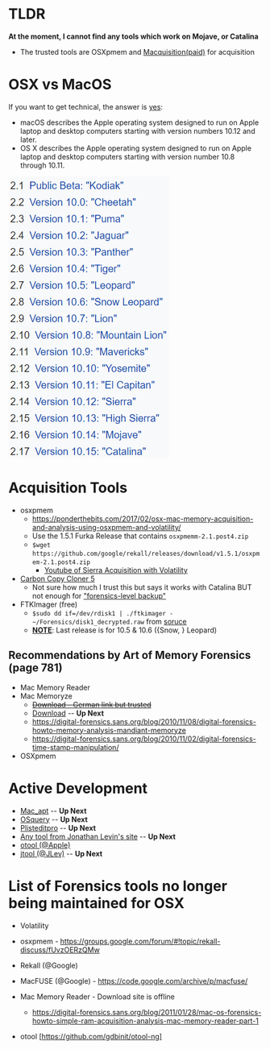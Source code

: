 # TLDR
**At the moment, I cannot find any tools which work on Mojave, or Catalina**
* The trusted tools are OSXpmem and [Macquisition(paid)](https://www.blackbagtech.com/products/macquisition/) for acquisition


# OSX vs MacOS
If you want to get technical, the answer is [yes](https://www.quora.com/Are-there-differences-between-macOS-and-OS-X):

* macOS describes the Apple operating system designed to run on Apple laptop and desktop computers starting with version numbers 10.12 and later.
* OS X describes the Apple operating system designed to run on Apple laptop and desktop computers starting with version number 10.8 through 10.11.

![macversions.png](macversions.png)
# Acquisition Tools

* osxpmem
	* https://ponderthebits.com/2017/02/osx-mac-memory-acquisition-and-analysis-using-osxpmem-and-volatility/
	* Use the 1.5.1 Furka Release that contains `osxpmemm-2.1.post4.zip`
	* `$wget https://github.com/google/rekall/releases/download/v1.5.1/osxpmem-2.1.post4.zip`
		* [Youtube of Sierra Acquisition with Volatility](https://www.youtube.com/watch?v=wmU3MlHZxg8)
* [Carbon Copy Cloner 5](https://bombich.com/)
	* Not sure how much I trust this but says it works with Catalina BUT not enough for ["forensics-level backup"](https://bombich.com/kb/ccc3/block-level-copy)
* FTKImager (free)
	* `$sudo dd if=/dev/rdisk1 | ./ftkimager - ~/Forensics/disk1_decrypted.raw` from [soruce](https://medium.com/@bromiley/imaging-with-apple-ftkimager-c529c174497a)
	* [**NOTE**](https://accessdata.com/product-download): Last release is for 10.5 & 10.6 ({Snow, } Leopard)
		
## Recommendations by Art of Memory Forensics (page 781)
* Mac Memory Reader
* Mac Memoryze
	* ~~[Download - German link but trusted](https://www.fireeye.com/services/freeware/memoryze-for-the-mac.html)~~
	* [Download](https://www.fireeye.com/services/freeware/memoryze.html) -- **Up Next**
	* https://digital-forensics.sans.org/blog/2010/11/08/digital-forensics-howto-memory-analysis-mandiant-memoryze
	* https://digital-forensics.sans.org/blog/2010/11/02/digital-forensics-time-stamp-manipulation/
* OSXpmem
	
# Active Development

* [Mac_apt](https://github.com/ydkhatri/mac_apt) -- **Up Next**
* [OSquery](https://github.com/osquery/osquery) -- **Up Next**
* [Plisteditpro](https://www.fatcatsoftware.com/plisteditpro/) -- **Up Next**
* [Any tool from Jonathan Levin's site](newosxbook.com/tools) -- **Up Next**
* [otool (@Apple)](https://www.unix.com/man-page/osx/1/otool/)
* [jtool (@JLev)](http://www.newosxbook.com/tools/jtool.html) -- **Up Next**

# List of Forensics tools no longer being maintained for OSX

* Volatility
* osxpmem - https://groups.google.com/forum/#!topic/rekall-discuss/fUvzOERzQMw
* Rekall (@Google)  
* MacFUSE (@Google) - https://code.google.com/archive/p/macfuse/
* Mac Memory Reader - Download site is offline
	* https://digital-forensics.sans.org/blog/2011/01/28/mac-os-forensics-howto-simple-ram-acquisition-analysis-mac-memory-reader-part-1

* otool [https://github.com/gdbinit/otool-ng]

